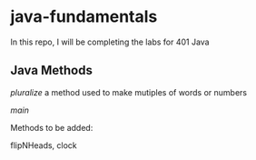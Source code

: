 # java-fundamentals

In this repo, I will be completing the labs for 401 Java

## Java Methods
*pluralize*
a method used to make mutiples of words or numbers

*main*


Methods to be added: 

flipNHeads, clock


